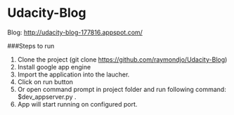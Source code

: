 # Udacity-Blog

Blog: http://udacity-blog-177816.appspot.com/

###Steps to run
1. Clone the project (git clone https://github.com/raymondjo/Udacity-Blog)
2. Install google app engine
3. Import the application into the laucher.
4. Click on run button
5. Or open command prompt in project folder and run following command: $dev_appserver.py .
6. App will start running on configured port.